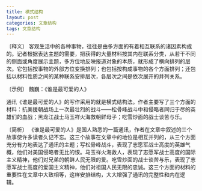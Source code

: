 ```yaml
---
title: 横式结构
layout: post
categories: 文章结构
tags: 文章结构
---
```


〔释义〕 客观生活中的各种事物，往往是由多方面的有着相互联系的诸因素构成的。记者根据表达主题的需要，把获得的大量材料按其内在联系分类，从若干不同的侧面或角度展示主题，多方位地反映报道对象的本质，就形成了横向排列的层次。它包括按事物的外部方位变换排列；也包括按构成事物的各个方面排列；还包括以材料性质之间的某种联系安排层次，各层次之间是依次展开的并列关系。

〔示例〕 魏巍：《谁是最可爱的人》

通讯《谁是最可爱的人》的写作采用的就是横式结构法。作者主要写了三个方面的材料：抗美援朝战场上一次最壮烈的战斗——松骨峰战斗中和侵略者同归于尽的英雄们的血战；黑龙江战士马玉祥火海救朝鲜母子；吃雪炒面的战士谈苦与乐。

〔简析〕 《谁是最可爱的人》是国人熟悉的一篇通讯，作者在文章中叙述的三个故事使许多读者久记不忘。这三个故事在文章中的地位是相互并列的，从三个方面充分有力地表达了通讯的主题；写松骨峰战斗，表现了志愿军战士高度的英雄气概，他们对美国侵略者无比的恨。马玉祥火海救人，表现了志愿军战士高度的国际主义精神，他们对兄弟的朝鲜人民无限的爱。吃雪炒面的战士谈苦与乐，表现了志愿军战士高度的爱国主义精神，他们对祖国人民无限的忠诚。这三个方面的材料的重要性在文章中大致相等，这样安排结构，大大增强了通讯的完整性和内在逻辑。 